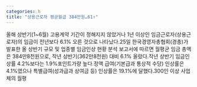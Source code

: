 ```yaml
---
categories: h
title: "상용근로자 평균월급 384만원…61↑"
---
```

올해 상반기(1~6월) 고용계약 기간이 정해지지 않았거나 1년 이상인 임금근로자(상용근로자)의 임금이 전년보다 6.1% 오른 것으로 나타났다.25일 한국경영자총협회(경총)가 발표한 올 상반기 규모 및 업종별 임금인상 현황 분석 보고서에 따르면 월평균 임금 총액은 384만8천원으로, 작년 상반기(362만8천원) 대비 6.1% 올랐다.작년 상반기 임금인상률 4.2%보다는 1.9%포인트가량 높다.정액 급여(기본급과 통상적 수당) 인상률은 4.1%였으나 특별급여(성과급과 상여금 등) 인상률은 19.1%에 달했다.300인 이상 사업체의 월평